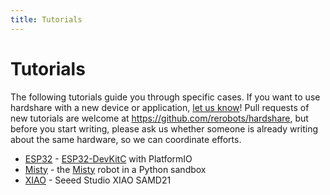 ```yaml
---
title: Tutorials
---
```


# Tutorials



The following tutorials guide you through specific cases. If you want to use
hardshare with a new device or application, [let us know](
https://rerobots.net/contact)! Pull requests of new tutorials are welcome at
<https://github.com/rerobots/hardshare>, but before you start writing, please
ask us whether someone is already writing about the same hardware, so we can
coordinate efforts.

* [ESP32](/tutorials/esp32) - [ESP32-DevKitC](https://docs.espressif.com/projects/esp-idf/en/latest/esp32/hw-reference/esp32/get-started-devkitc.html) with PlatformIO
* [Misty](/tutorials/misty) - the [Misty](https://www.mistyrobotics.com/) robot in a Python sandbox
* [XIAO](/tutorials/xiao) - Seeed Studio XIAO SAMD21
